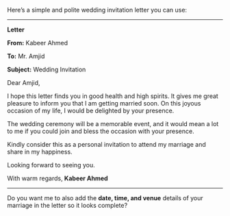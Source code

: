 Here’s a simple and polite wedding invitation letter you can use:

---

**Letter**

**From:**
Kabeer Ahmed

**To:**
Mr. Amjid

**Subject:** Wedding Invitation

Dear Amjid,

I hope this letter finds you in good health and high spirits. It gives me great pleasure to inform you that I am getting married soon. On this joyous occasion of my life, I would be delighted by your presence.

The wedding ceremony will be a memorable event, and it would mean a lot to me if you could join and bless the occasion with your presence.

Kindly consider this as a personal invitation to attend my marriage and share in my happiness.

Looking forward to seeing you.

With warm regards,
**Kabeer Ahmed**

---

Do you want me to also add the **date, time, and venue** details of your marriage in the letter so it looks complete?
